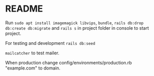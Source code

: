 # README

Run ```sudo apt install imagemagick libvips```, ```bundle```, ```rails db:drop db:create db:migrate``` and ```rails s``` in project folder in console to start project.

For testing and development ```rails db:seed```

```mailcatcher``` to test mailer.

When production change config/environments/production.rb "example.com" to domain.